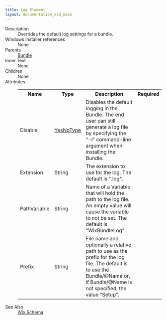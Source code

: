 ```yaml
---
title: Log Element
layout: documentation_xsd_main
---
```

<dl>
  <dt>Description</dt>
  <dd>Overrides the default log settings for a bundle.</dd>
  <dt>Windows Installer references</dt>
  <dd>None</dd>
  <dt>Parents</dt>
  <dd>
    <a href="../wix/bundle">Bundle</a>
  </dd>
  <dt>Inner Text</dt>
  <dd>None</dd>
  <dt>Children</dt>
  <dd>None</dd>
  <dt>Attributes</dt>
  <dd>
    <table cellspacing="0" cellpadding="0" class="schema">
      <tr>
        <th width="15%">Name</th>
        <th width="15%">Type</th>
        <th width="65%">Description</th>
        <th width="15%">Required</th>
      </tr>
      <tr>
        <td>Disable</td>
        <td><a href="../wix/simple_type_yesnotype">YesNoType</a></td>
        <td>                         Disables the default logging in the Bundle. The end user can still generate a                         log file by specifying the "-l" command-line argument when installing the                         Bundle.                     </td>
        <td>&nbsp;</td>
      </tr>
      <tr>
        <td>Extension</td>
        <td>String</td>
        <td>The extension to use for the log. The default is ".log".</td>
        <td>&nbsp;</td>
      </tr>
      <tr>
        <td>PathVariable</td>
        <td>String</td>
        <td>                         Name of a Variable that will hold the path to the log file. An empty value                         will cause the variable to not be set. The default is "WixBundleLog".                     </td>
        <td>&nbsp;</td>
      </tr>
      <tr>
        <td>Prefix</td>
        <td>String</td>
        <td>                         File name and optionally a relative path to use as the prefix for the log file. The                         default is to use the Bundle/@Name or, if Bundle/@Name is not specified, the value                         "Setup".                     </td>
        <td>&nbsp;</td>
      </tr>
    </table>
  </dd>
  <dt>See Also</dt>
  <dd>
    <a href="../wix">Wix Schema</a>
  </dd>
</dl>
